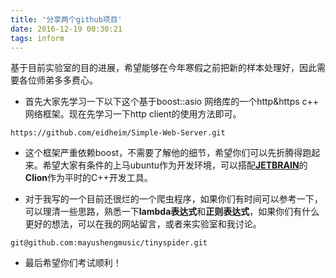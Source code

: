 ```yaml
---
title: '分享两个github项目'
date: 2016-12-19 00:30:21
tags: inform
---
```


基于目前实验室的目的进展，希望能够在今年寒假之前把新的样本处理好，因此需要各位师弟多多费心。

<!--more-->

* 首先大家先学习一下以下这个基于boost::asio 网络库的一个http&https c++ 网络框架。现在先学习一下http client的使用方法即可。

```
https://github.com/eidheim/Simple-Web-Server.git
```

* 这个框架严重依赖boost，不需要了解他的细节，希望你们可以先折腾得跑起来。希望大家有条件的上马ubuntu作为开发环境，可以搭配[**JETBRAIN**](https://www.jetbrains.com)的**Clion**作为平时的C++开发工具。

* 对于我写的一个目前还很烂的一个爬虫程序，如果你们有时间可以参考一下，可以理清一些思路，熟悉一下**lambda表达式**和**正则表达式**，如果你们有什么更好的想法，可以在我的网站留言，或者来实验室和我讨论。

```
git@github.com:mayushengmusic/tinyspider.git
```

* 最后希望你们考试顺利！